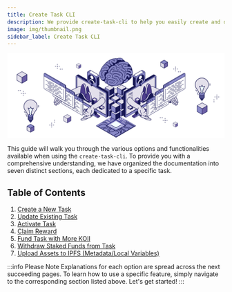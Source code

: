 ```yaml
---
title: Create Task CLI
description: We provide create-task-cli to help you easily create and deploy your task.
image: img/thumbnail.png
sidebar_label: Create Task CLI
---
```


![Banner](../../img/Create%20Task%20CLI.svg)


This guide will walk you through the various options and functionalities available when using the `create-task-cli`. To provide you with a comprehensive understanding, we have organized the documentation into seven distinct sections, each dedicated to a specific task.

## Table of Contents

1. [Create a New Task](./create-task.md)
2. [Update Existing Task](./update-task.md)
3. [Activate Task](#activate-task)
4. [Claim Reward](#claim-reward)
5. [Fund Task with More KOII](#fund-task-with-more-koii)
6. [Withdraw Staked Funds from Task](#withdraw-staked-funds-from-task)
7. [Upload Assets to IPFS (Metadata/Local Variables)](#upload-assets-to-ipfs-metadatalocal-vars)


:::info Please Note
Explanations for each option are spread across the next succeeding pages. To learn how to use a specific feature, simply navigate to the corresponding section listed above. Let's get started!
:::